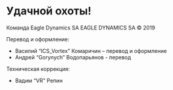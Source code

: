 # Удачной охоты!

Команда Eagle Dynamics SA
EAGLE DYNAMICS SA © 2019

Перевод и оформление:

- Василий “ICS_Vortex” Комаричин – перевод и оформление
- Андрей “Gorynych” Водопарьянов - перевод


Техническая коррекция:

- Вадим “VR” Репин

